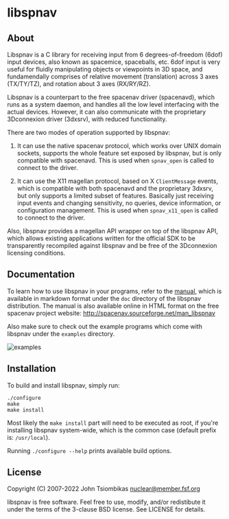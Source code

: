 libspnav
========

About
-----
Libspnav is a C library for receiving input from 6 degrees-of-freedom (6dof)
input devices, also known as spacemice, spaceballs, etc. 6dof input is very
useful for fluidly manipulating objects or viewpoints in 3D space, and
fundamendally comprises of relative movement (translation) across 3 axes
(TX/TY/TZ), and rotation about 3 axes (RX/RY/RZ).

Libspnav is a counterpart to the free spacenav driver (spacenavd), which runs as
a system daemon, and handles all the low level interfacing with the actual
devices. However, it can also communicate with the proprietary 3Dconnexion
driver (3dxsrv), with reduced functionality.

There are two modes of operation supported by libspnav:

  1. It can use the native spacenav protocol, which works over UNIX domain
     sockets, supports the whole feature set exposed by libspnav, but is only
     compatible with spacenavd. This is used when `spnav_open` is called to
     connect to the driver.

  2. It can use the X11 magellan protocol, based on X `ClientMessage` events,
     which is compatible with both spacenavd and the proprietary 3dxsrv, but
     only supports a limited subset of features. Basically just receiving input
     events and changing sensitivity, no queries, device information, or
     configuration management. This is used when `spnav_x11_open` is called to
     connect to the driver.

Also, libspnav provides a magellan API wrapper on top of the libspnav API, which
allows existing applications written for the official SDK to be transparently
recompiled against libspnav and be free of the 3Dconnexion licensing conditions.

Documentation
-------------
To learn how to use libspnav in your programs, refer to the [manual](doc/manual.md),
which is available in markdown format under the `doc` directory of the libspnav
distribution. The manual is also available online in HTML format on the free
spacenav project website: http://spacenav.sourceforge.net/man_libspnav

Also make sure to check out the example programs which come with libspnav under
the `examples` directory.

![examples](http://spacenav.sourceforge.net/images/exbar.png)


Installation
------------
To build and install libspnav, simply run:

    ./configure
    make
    make install

Most likely the `make install` part will need to be executed as root, if you're
installing libspnav system-wide, which is the common case
(default prefix is: `/usr/local`).

Running `./configure --help` prints available build options.


License
-------
Copyright (C) 2007-2022 John Tsiombikas <nuclear@member.fsf.org>

libspnav is free software. Feel free to use, modify, and/or redistibute it
under the terms of the 3-clause BSD license. See LICENSE for details.
